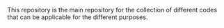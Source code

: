 This repository is the main repository for the collection of different codes that can be applicable for the different purposes.
